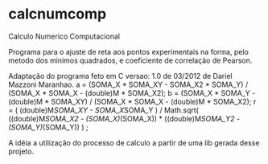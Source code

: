 calcnumcomp
===========

Calculo Numerico Computacional

Programa para o ajuste de reta aos pontos experimentais na forma,
pelo metodo dos minimos quadrados, e coeficiente de correlação de Pearson.

Adaptação do programa feto em C versao: 1.0 de 03/2012 de Dariel Mazzoni Maranhao.
  	a = (SOMA_X * SOMA_XY - SOMA_X2 * SOMA_Y) / (SOMA_X * SOMA_X - (double)M * SOMA_X2);
		b = (SOMA_X * SOMA_Y - (double)M * SOMA_XY) / (SOMA_X * SOMA_X - (double)M * SOMA_X2);
		r = ( (double)M*SOMA_XY - SOMA_X*SOMA_Y ) / Math.sqrt( ((double)M*SOMA_X2 - (SOMA_X)*(SOMA_X)) * ((double)M*SOMA_Y2 - (SOMA_Y)*(SOMA_Y)) ) ;

A idéia a utilização do processo de calculo a partir de uma lib gerada desse projeto.
